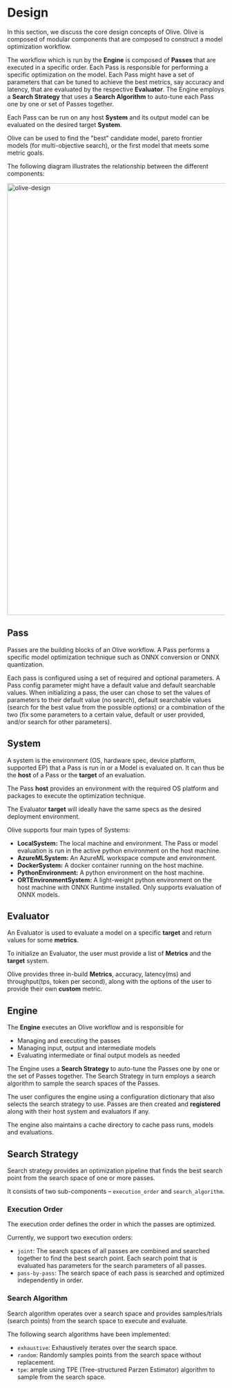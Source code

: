 # Design
In this section, we discuss the core design concepts of Olive. Olive is composed of modular components
that are composed to construct a model optimization workflow.

The workflow which is run by the **Engine** is composed of **Passes** that are executed in a specific order.
Each Pass is responsible for performing a specific optimization on the model. Each Pass might have a set of parameters that
can be tuned to achieve the best metrics, say accuracy and latency, that are evaluated by the respective **Evaluator**.
The Engine employs a **Search Strategy** that uses a **Search Algorithm** to auto-tune each Pass one by one or set of Passes
together.

Each Pass can be run on any host **System** and its output model can be evaluated on the desired target **System**.

Olive can be used to find the "best" candidate model, pareto frontier models (for multi-objective search), or the first model
that meets some metric goals.

The following diagram illustrates the relationship between the different components:

<img align="center" alt="olive-design" width="1000px" src="../images/olive-design.png">

## Pass
Passes are the building blocks of an Olive workflow. A Pass performs a specific model optimization technique such as ONNX
conversion or ONNX quantization.

Each pass is configured using a set of required and optional parameters. A Pass config parameter might have a
default value and default searchable values. When initializing a pass, the user can chose to set the values of parameters to
their default value (no search), default searchable values (search for the best value from the possible options) or a
combination of the two (fix some parameters to a certain value, default or user provided, and/or search for other parameters).

## System
A system is the environment (OS, hardware spec, device platform, supported EP) that a Pass is run in or a Model is
evaluated on. It can thus be the **host** of a Pass or the **target** of an evaluation.

The Pass **host** provides an environment with the required OS platform and packages to execute the optimization
technique.

The Evaluator **target** will ideally have the same specs as the desired deployment environment.

Olive supports four main types of Systems:
- **LocalSystem:** The local machine and environment. The Pass or model evaluation is run in the active python environment on
  the host machine.
- **AzureMLSystem:** An AzureML workspace compute and environment.
- **DockerSystem:** A docker container running on the host machine.
- **PythonEnvironment:** A python environment on the host machine.
- **ORTEnvironmentSystem:** A light-weight python environment on the host machine with ONNX Runtime installed. Only supports evaluation of ONNX models.

## Evaluator
An Evaluator is used to evaluate a model on a specific **target** and return values for some **metrics**.

To initialize an Evaluator, the user must provide a list of **Metrics** and the **target** system.

Olive provides three in-build **Metrics**, accuracy, latency(ms) and throughput(tps, token per second), along with the options of the user to provide their own
**custom** metric.

## Engine
The **Engine** executes an Olive workflow and is responsible for
- Managing and executing the passes
- Managing input, output and intermediate models
- Evaluating intermediate or final output models as needed

The Engine uses a **Search Strategy** to auto-tune the Passes one by one or the set of Passes together. The Search Strategy in
turn employs a search algorithm to sample the search spaces of the Passes.

The user configures the engine using a configuration dictionary that also selects the search strategy to use. Passes are then
created and **registered** along with their host system and evaluators if any.

The engine also maintains a cache directory to cache pass runs, models and evaluations.

## Search Strategy
Search strategy provides an optimization pipeline that finds the best search point from the search space of one or more passes.

It consists of two sub-components – `execution_order` and `search_algorithm`.

### Execution Order
The execution order defines the order in which the passes are optimized.

Currently, we support two execution orders:
- `joint`: The search spaces of all passes are combined and searched together to find the best search point. Each search point
that is evaluated has parameters for the search parameters of all passes.
- `pass-by-pass`: The search space of each pass is searched and optimized independently in order.

### Search Algorithm
Search algorithm operates over a search space and provides samples/trials (search points) from the search space to execute and evaluate.

The following search algorithms have been implemented:
- `exhaustive`: Exhaustively iterates over the search space.
- `random`: Randomly samples points from the search space without replacement.
- `tpe`: ample using TPE (Tree-structured Parzen Estimator) algorithm to sample from the search space.
